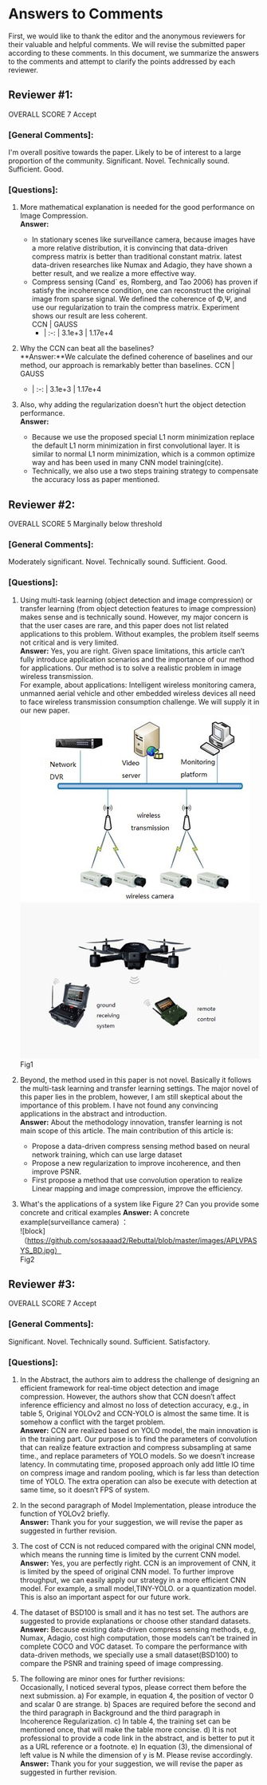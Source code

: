 # Answers to Comments
First, we would like to thank the editor and the anonymous reviewers for their valuable and helpful comments. We will revise the submitted paper according to these comments. In this document, we summarize the answers to the comments and attempt to clarify the points addressed by each reviewer. 
## Reviewer #1:
OVERALL SCORE 7 Accept
### [General Comments]: 
I'm overall positive towards the paper. Likely to be of interest to a large proportion of the community. Significant.
Novel. Technically sound. Sufficient. Good. 
### [Questions]: 
1. More mathematical explanation is needed for the good performance on Image Compression.   
**Answer:**
   - In stationary scenes like surveillance camera, because images have a more relative distribution, it is convincing that 
   data-driven compress matrix is better than traditional constant matrix. latest data-driven researches like Numax and Adagio, they have shown a better result, and we realize a more effective way.  
   - Compress sensing (Cand` es, Romberg, and Tao 2006) has proven if satisfy the incoherence condition, one can reconstruct 
   the original image from sparse signal. We defined the coherence of Φ,Ψ, and use our regularization to train the compress matrix. Experiment shows our result are less coherent.   
     CCN | GAUSS 
      - | :-: |
     3.1e+3  | 1.17e+4


2. Why the CCN can beat all the baselines?  
**Answer:**We calculate the defined coherence of baselines and our method, our approach is remarkably better than baselines. 
     CCN | GAUSS 
      - | :-: |
     3.1e+3  | 1.17e+4

3. Also, why adding the regularization doesn't hurt the object detection performance.  
**Answer:**
   -	Because we use the proposed special L1 norm minimization replace the default L1 norm minimization in first convolutional layer. It is similar to normal L1 norm minimization, which is a common optimize way and has been used in many CNN model training(cite).
   -	Technically, we also use a two steps training strategy to compensate the accuracy loss as paper mentioned.  
   
## Reviewer #2:  
OVERALL SCORE 5 Marginally below threshold  
### [General Comments]:  
Moderately significant. Novel. Technically sound. Sufficient. Good.  
### [Questions]:  
1.	Using multi-task learning (object detection and image compression) or transfer learning (from object detection features to image compression) makes sense and is technically sound. However, my major concern is that the user cases are rare, and this paper does not list related applications to this problem. Without examples, the problem itself seems not critical and is very limited.  
**Answer:** Yes, you are right. Given space limitations, this article can’t fully introduce application scenarios and the importance of our method for applications.  Our method is to solve a realistic problem in image wireless transmission.  
For example, about applications:  Intelligent wireless monitoring camera, unmanned aerial vehicle and other embedded wireless devices all need to face wireless transmission consumption challenge. We will supply it in our new paper.  
![camera](https://github.com/sosaaaad2/Rebuttal/blob/master/images/wireless_camera.jpg)![unmanned](https://github.com/sosaaaad2/Rebuttal/blob/master/images/timg.jpg)  
                                     Fig1

2.	Beyond, the method used in this paper is not novel. Basically it follows the multi-task learning and transfer learning settings. The major novel of this paper lies in the problem, however, I am still skeptical about the importance of this problem. I have not found any convincing applications in the abstract and introduction.  
**Answer:** About the methodology innovation, transfer learning is not main scope of this article. The main contribution of this article is:  
     -	Propose a data-driven compress sensing method based on neural network training, which can use large dataset
     -	Propose a new regularization to improve incoherence, and then improve PSNR.
     -	First propose a method that use convolution operation to realize Linear mapping and image compression, improve the efficiency.  

3.	What's the applications of a system like Figure 2? Can you provide some concrete and critical examples
**Answer:** A concrete example(surveillance camera) ：  
![block]（https://github.com/sosaaaad2/Rebuttal/blob/master/images/APLVPASYS_BD.jpg）  
                                Fig2

## Reviewer #3:  
OVERALL SCORE 7 Accept  
### [General Comments]:    
Significant. Novel. Technically sound. Sufficient. Satisfactory. 
### [Questions]:   
1.	In the Abstract, the authors aim to address the challenge of designing an efficient framework for real-time object detection and image compression. However, the authors show that CCN doesn’t affect inference efficiency and almost no loss of detection accuracy, e.g., in table 5, Original YOLOv2 and CCN-YOLO is almost the same time. It is somehow a conflict with the target problem.  
**Answer:** CCN are realized based on YOLO model, the main innovation is in the training part. Our purpose is to find the parameters of convolution that can realize feature extraction and compress subsampling at same time., and replace parameters of YOLO models. So we doesn’t increase latency. In commutating time, proposed approach only add little IO time on compress image and random pooling, which is far less than detection time of YOLO. The extra operation can also be execute with detection at same time, so it doesn’t FPS of system.   

2.	In the second paragraph of Model Implementation, please introduce the function of YOLOv2 briefly.  
**Answer:** Thank you for your suggestion, we will revise the paper as suggested in further revision.

3.	The cost of CCN is not reduced compared with the original CNN model, which means the running time is limited by the current CNN model.
**Answer:** Yes, you are perfectly right. CCN is an improvement of CNN, it is limited by the speed of original CNN model. To further improve throughput, we can easily apply our strategy in a more efficient CNN model. For example, a small model,TINY-YOLO. or a quantization model. This is also an important aspect for our future work.   

4.	The dataset of BSD100 is small and it has no test set. The authors are suggested to provide explanations or choose other standard datasets.  
**Answer:** Because existing data-driven compress sensing methods, e.g, Numax, Adagio, cost high computation, those models can’t be trained in complete COCO and VOC dataset. To compare the performance with data-driven methods, we specially use a small dataset(BSD100) to compare the PSNR and training speed of image compressing.  

5.	The following are minor ones for further revisions:  
Occasionally, I noticed several typos, please correct them before the next submission. 
a) For example, in equation 4, the position of vector 0 and scalar 0 are strange. 
b) Spaces are required before the second and the third paragraph in Background and the third paragraph in Incoherence Regularization.
c) In table 4, the training set can be mentioned once, that will make the table more concise.
d) It is not professional to provide a code link in the abstract, and is better to put it as a URL reference or a footnote.
e) In equation (3), the dimensional of left value is N while the dimension of y is M. Please revise accordingly.
**Answer:** Thank you for your suggestion, we will revise the paper as suggested in further revision.
